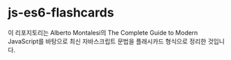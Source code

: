 # js-es6-flashcards
이 리포지토리는 Alberto Montalesi의 The Complete Guide to Modern JavaScript를 바탕으로 최신 자바스크립트 문법을 플래시카드 형식으로 정리한 것입니다.
